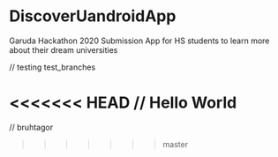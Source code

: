 # DiscoverUandroidApp
Garuda Hackathon 2020 Submission
App for HS students to learn more about their dream universities

// testing test_branches

<<<<<<< HEAD
// Hello World
=======
// bruhtagor
>>>>>>> master
